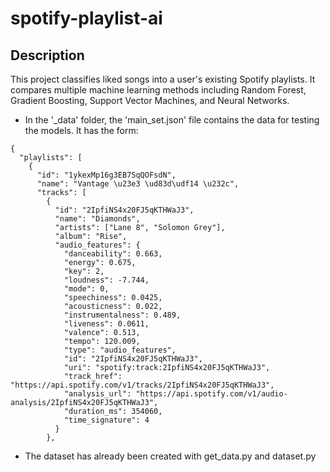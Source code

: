 # spotify-playlist-ai

## Description

This project classifies liked songs into a user's existing Spotify playlists. It compares multiple machine learning methods including Random Forest, Gradient Boosting, Support Vector Machines, and Neural Networks.

- In the '\_data' folder, the 'main_set.json' file contains the data for testing the models.
  It has the form:

```
{
  "playlists": [
    {
      "id": "1ykexMp16g3EB7SqQOFsdN",
      "name": "Vantage \u23e3 \ud83d\udf14 \u232c",
      "tracks": [
        {
          "id": "2IpfiNS4x20FJ5qKTHWaJ3",
          "name": "Diamonds",
          "artists": ["Lane 8", "Solomon Grey"],
          "album": "Rise",
          "audio_features": {
            "danceability": 0.663,
            "energy": 0.675,
            "key": 2,
            "loudness": -7.744,
            "mode": 0,
            "speechiness": 0.0425,
            "acousticness": 0.022,
            "instrumentalness": 0.489,
            "liveness": 0.0611,
            "valence": 0.513,
            "tempo": 120.009,
            "type": "audio_features",
            "id": "2IpfiNS4x20FJ5qKTHWaJ3",
            "uri": "spotify:track:2IpfiNS4x20FJ5qKTHWaJ3",
            "track_href": "https://api.spotify.com/v1/tracks/2IpfiNS4x20FJ5qKTHWaJ3",
            "analysis_url": "https://api.spotify.com/v1/audio-analysis/2IpfiNS4x20FJ5qKTHWaJ3",
            "duration_ms": 354060,
            "time_signature": 4
          }
        },
```

- The dataset has already been created with get_data.py and dataset.py
